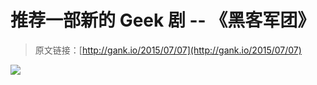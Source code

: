 # 推荐一部新的 Geek 剧 -- 《黑客军团》

> 原文链接：[http://gank.io/2015/07/07](http://gank.io/2015/07/07)

![](http://ww1.sinaimg.cn/large/7a8aed7bgw1ettzpowndgj216g0s4dkg.jpg)

